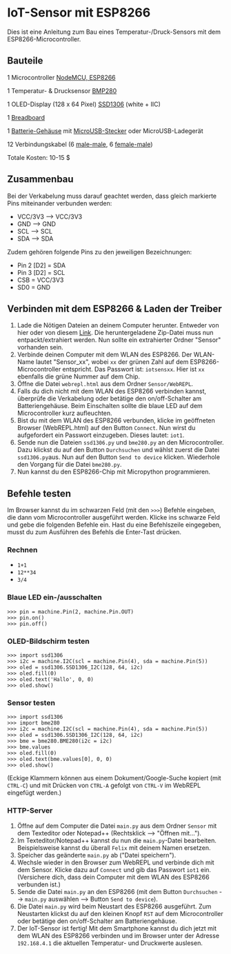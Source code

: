 # IoT-Sensor mit ESP8266
Dies ist eine Anleitung zum Bau eines Temperatur-/Druck-Sensors mit dem ESP8266-Microcontroller.
## Bauteile
1 Microcontroller [NodeMCU, ESP8266](https://www.ebay.com/itm/NodeMcu-Lua-WIFI-Internet-Things-development-board-based-ESP8266-CP2102-module-/201542946669?hash=item2eece54f6d:g:EOIAAOSw4q9XT5mo)

1 Temperatur- & Drucksensor [BMP280](https://www.ebay.com/itm/1x-GY-BMP280-3-3-BMP280-3-3V-High-Precision-Atmospheric-Pressure-Sensor-BMP180/281983204149?_trkparms=aid%3D111001%26algo%3DREC.SEED%26ao%3D1%26asc%3D41375%26meid%3Df0f0ae46083c44c6a18684659016f1bb%26pid%3D100033%26rk%3D2%26rkt%3D2%26sd%3D201542946669&_trksid=p2045573.c100033.m2042)

1 OLED-Display (128 x 64 Pixel) [SSD1306](https://www.ebay.com/itm/0-96-I2C-IIC-SPI-Serial-128X64-OLED-LCD-Display-SSD1306-for-51-STM32-Arduino-/201688735605?var=&hash=item2ef595df75:m:m1O7zNonCe3M8LIIgLYvBPw) (white + IIC)

1 [Breadboard](https://www.ebay.com/itm/Mini-Prototype-Solderless-self-adhensive-Breadboard-400-Contacts-Best-/222062903350?epid=1045888288&hash=item33b3fb0036:g:4A0AAOSwnONZB-Kj)

1 [Batterie-Gehäuse](https://www.ebay.com/itm/3-Pcs-Wired-ON-OFF-Switch-3-x-AA-4-5V-Batteries-Battery-Holder-Case-LW-/182387276678?epid=1149395326&hash=item2a7720fb86:g:yS0AAOSw-0xYT1iu) mit [MicroUSB-Stecker](https://www.ebay.com/itm/10PCS-5-Pin-Micro-USB-Type-B-Male-Plug-Connector-Plastic-Cover-/182523146896?epid=2113648798&hash=item2a7f3a3290:g:w1YAAOSw03lY6h57) oder MicroUSB-Ladegerät

12 Verbindungskabel (6 [male-male](https://www.ebay.com/itm/40pcs-10cm-Male-to-Male-DuPont-Wire-Jumper-Color-Cable-Arduino-Breadboard-DIY/142518863204?_trkparms=aid%3D555019%26algo%3DPL.BANDIT%26ao%3D1%26asc%3D41375%26meid%3Db9822c424ed7453d9e5c9388b65f351a%26pid%3D100506%26rk%3D1%26rkt%3D1%26&_trksid=p2045573.c100506.m3226), 6 [female-male](https://www.ebay.com/itm/40PCS-Dupont-10CM-Male-To-Female-Jumper-Wire-Ribbon-Color-Cable-for-Arduino-NEW-/142513849970?epid=523678718&hash=item212e7cc672:g:qE8AAOSwX0NZwzdI))

Totale Kosten: 10-15 $
## Zusammenbau
Bei der Verkabelung muss darauf geachtet werden, dass gleich markierte Pins miteinander verbunden werden:

- VCC/3V3 --> VCC/3V3
- GND --> GND
- SCL --> SCL
- SDA --> SDA

Zudem gehören folgende Pins zu den jeweiligen Bezeichnungen:

- Pin 2 [D2] = SDA
- Pin 3 [D2] = SCL
- CSB = VCC/3V3
- SD0 = GND

## Verbinden mit dem ESP8266 & Laden der Treiber
1. Lade die Nötigen Dateien an deinem Computer herunter. Entweder von hier oder von diesem [Link](https://tinyurl.com/iotTecDay). Die heruntergeladene Zip-Datei muss nun entpackt/extrahiert werden. Nun sollte ein extrahierter Ordner "Sensor" vorhanden sein.
2. Verbinde deinen Computer mit dem WLAN des ESP8266. Der WLAN-Name lautet "Sensor_xx", wobei `xx` der grünen Zahl auf dem ESP8266-Microcontroller entspricht. Das Passwort ist: `iotsensxx`. Hier ist `xx` ebenfalls die grüne Nummer auf dem Chip.
3. Öffne die Datei `webrepl.html` aus dem Ordner `Sensor/WebREPL`. 
4. Falls du dich nicht mit dem WLAN des ESP8266 verbinden kannst, überprüfe die Verkabelung oder betätige den on/off-Schalter am Batteriengehäuse. Beim Einschalten sollte die blaue LED auf dem Microcontroller kurz aufleuchten.
5. Bist du mit dem WLAN des ESP8266 verbunden, klicke im geöffneten Browser (WebREPL.html) auf den Button `Connect`. Nun wirst du aufgefordert ein Passwort einzugeben. Dieses lautet: `iot1`.
6. Sende nun die Dateien `ssd1306.py` und `bme280.py` an den Microcontroller. Dazu klickst du auf den Button `Durchsuchen` und wählst zuerst die Datei `ssd1306.py`aus. Nun auf den Button `Send to device` klicken. Wiederhole den Vorgang für die Datei `bme280.py`.
7. Nun kannst du den ESP8266-Chip mit Micropython programmieren.
## Befehle testen
Im Browser kannst du im schwarzen Feld (mit den `>>>`) Befehle eingeben, die dann vom Microcontroller ausgeführt werden.
Klicke ins schwarze Feld und gebe die folgenden Befehle ein. Hast du eine Befehlszeile eingegeben, musst du zum Ausführen des Befehls die Enter-Tast drücken.
### Rechnen
- `1+1`
- `12**34`
- `3/4`
### Blaue LED ein-/ausschalten
```>>> import machine
>>> pin = machine.Pin(2, machine.Pin.OUT)
>>> pin.on()
>>> pin.off()
```
### OLED-Bildschirm testen
```>>> import machine
>>> import ssd1306
>>> i2c = machine.I2C(scl = machine.Pin(4), sda = machine.Pin(5))
>>> oled = ssd1306.SSD1306_I2C(128, 64, i2c)
>>> oled.fill(0)
>>> oled.text('Hallo', 0, 0)
>>> oled.show()
```
### Sensor testen
```>>> import machine
>>> import ssd1306
>>> import bme280
>>> i2c = machine.I2C(scl = machine.Pin(4), sda = machine.Pin(5))
>>> oled = ssd1306.SSD1306_I2C(128, 64, i2c)
>>> bme = bme280.BME280(i2c = i2c)
>>> bme.values
>>> oled.fill(0)
>>> oled.text(bme.values[0], 0, 0)
>>> oled.show()
```
(Eckige Klammern können aus einem Dokument/Google-Suche kopiert (mit `CTRL-C`) und mit Drücken von `CTRL-A` gefolgt von `CTRL-V` im WebREPL eingefügt werden.)
### HTTP-Server 
1. Öffne auf dem Computer die Datei `main.py` aus dem Ordner `Sensor` mit dem Texteditor oder Notepad++ (Rechtsklick --> "Öffnen mit...").
2. Im Texteditor/Notepad++ kannst du nun die `main.py`-Datei bearbeiten. Beispielsweise kannst du überall `Felix` mit deinem Namen ersetzen.
3. Speicher das geänderte `main.py` ab ("Datei speichern"). 
4. Wechsle wieder in den Browser zum WebREPL und verbinde dich mit dem Sensor. Klicke dazu auf `Connect` und gib das Passwort `iot1` ein. (Versichere dich, dass dein Computer mit dem WLAN des ESP8266 verbunden ist.) 
5. Sende die Datei `main.py` an den ESP8266 (mit dem Button `Durchsuchen` --> `main.py` auswählen --> Button `Send to device`).
6. Die Datei `main.py` wird beim Neustart des ESP8266 ausgeführt. Zum Neustarten klickst du auf den kleinen Knopf `RST` auf dem Microcontroller oder betätige den on/off-Schalter am Batteriengehäuse.
7. Der IoT-Sensor ist fertig! Mit dem Smartphone kannst du dich jetzt mit dem WLAN des ESP8266 verbinden und im Browser unter der Adresse `192.168.4.1` die aktuellen Temperatur- und Druckwerte auslesen.

